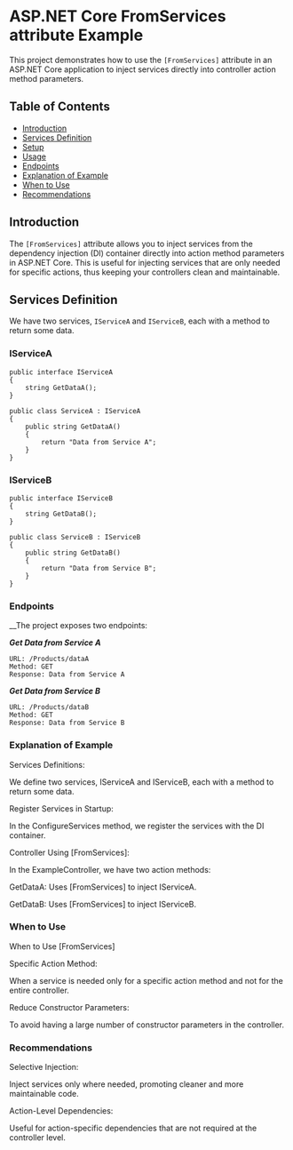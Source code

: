 # ASP.NET Core FromServices attribute Example

This project demonstrates how to use the `[FromServices]` attribute in an ASP.NET Core application to inject services directly into controller action method parameters.

## Table of Contents

- [Introduction](#introduction)
- [Services Definition](#services-definition)
- [Setup](#setup)
- [Usage](#usage)
- [Endpoints](#endpoints)
- [Explanation of Example](#explanation-of-example)
- [When to Use](#when-to-use)
- [Recommendations](#recommendations)

## Introduction

The `[FromServices]` attribute allows you to inject services from the dependency injection (DI) container directly into action method parameters in ASP.NET Core. This is useful for injecting services that are only needed for specific actions, thus keeping your controllers clean and maintainable.

## Services Definition

We have two services, `IServiceA` and `IServiceB`, each with a method to return some data.

### IServiceA

```
public interface IServiceA
{
    string GetDataA();
}

public class ServiceA : IServiceA
{
    public string GetDataA()
    {
        return "Data from Service A";
    }
}
```

### IServiceB
```
public interface IServiceB
{
    string GetDataB();
}

public class ServiceB : IServiceB
{
    public string GetDataB()
    {
        return "Data from Service B";
    }
}
```

### Endpoints

__The project exposes two endpoints:

***Get Data from Service A***

```
URL: /Products/dataA
Method: GET
Response: Data from Service A
```

***Get Data from Service B***

```
URL: /Products/dataB
Method: GET
Response: Data from Service B
```

### Explanation of Example

Services Definitions: 

We define two services, IServiceA and IServiceB, each with a method to return some data.

Register Services in Startup:

In the ConfigureServices method, we register the services with the DI container.

Controller Using [FromServices]: 

In the ExampleController, we have two action methods:

GetDataA: Uses [FromServices] to inject IServiceA.

GetDataB: Uses [FromServices] to inject IServiceB.

### When to Use

When to Use [FromServices]

Specific Action Method: 

When a service is needed only for a specific action method and not for the entire controller.

Reduce Constructor Parameters: 

To avoid having a large number of constructor parameters in the controller.

### Recommendations

Selective Injection: 

Inject services only where needed, promoting cleaner and more maintainable code.

Action-Level Dependencies: 

Useful for action-specific dependencies that are not required at the controller level.
